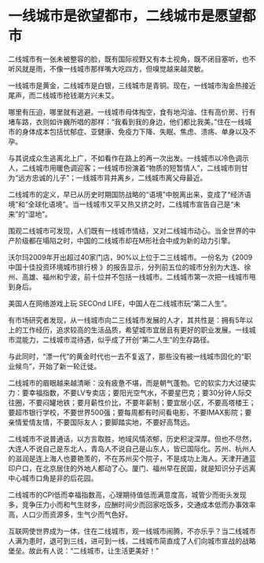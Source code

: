 # 一线城市是欲望都市，二线城市是愿望都市

二线城市有一张未被整容的脸，既有国际视野又有本土视角，既不闭目塞听，也不听风就是雨，不像一线城市那样嘴大吃四方，但嗅觉越来越灵敏。 

一线城市是黄金，二线城市是白银，三线城市是青铜。现在，一线城市淘金热接近尾声，而二线城市抢钱潮方兴未艾。 

哪里有压迫，哪里就有逃避。一线城市母体掏空，食有地沟油、住有高价房、行有堵车路，衣则如许巍所唱的那样：“我看到我的身边，他们都比我美。”住在一线城市的身体成本包括忧郁症、亚健康、免疫力下降、失眠、焦虑、溃疡、单身以及不孕。 

与其说成众生逃离北上广，不如看作在路上的再一次出发。一线城市以冷色调示人，二线城市用暖色调迎客；一线城市扮演着“物质的短暂情人”，二线城市则甘为“远方忠诚的儿子”；一线城市背井离乡，二线城市离父母最近。 

二线城市的定义，早已从历史时期国防战略的“语境”中脱离出来，变成了“经济语境”和“全球化语境”。当一线城市又平又热又挤之时，二线城市宣告自己是“未来”的“湿地”。 

围观二线城市可发现，人们既有一线城市情结，又对二线城市动心。当全世界的中产阶级都在塌陷之时，中国的二线城市却在M形社会中成为新的动力引擎。 

沃尔玛2009年开出超过40家门店，90%以上位于二三线城市。一份名为《2009中国十佳投资环境城市排行榜 》的报告显示，分列前五位的城市分别为大连、徐州、高雄、福州和宁波，前十位并不包括一线城市。二线城市第一次把一线城市甩到身后。 

美国人在网络游戏上玩 SECOnd LIFE，中国人在二线城市玩“第二人生”。 

有市场研究者发现，从一线城市向二三线城市发展的人才，其共性是：拥有5年以上的工作经历，追求较高的生活品质，希望城市宜居且有更好的职业发展。一线城市混能力，二线城市混待遇，似乎成了开创“第二人生”的生存路径。 

与此同时，“漂一代”的黄金时代也一去不复返了，那些没有被一线城市固化的“职业候鸟”，开始了新一轮迁徙。 

二线城市的眉眼越来越清晰：没有疲惫不堪，而是朝气蓬勃。它的软实力大过硬实力：要幸福指数，不要LV专卖店；要阳光空气水，不要星巴克；要30分钟人际交往圈，不要闷罐地铁；要月薪性价比，不要年薪制；要宜居小区，不要高塔楼王；要超市银行学校，不要世界500强；要每周都有时间看电影，不要IMAX影院；要亲情爱情友情，不要国际友人；要脚踏实地，不要好高骛远。 

二线城市不说普通话，以方言取胜，地域风情浓郁，历史积淀深厚。但也不尽然，大连人不说自己是东北人，青岛人不说自己是山东人，皆已国际化。苏州、杭州人的滋润是连上海人也要艳羡的，不在苏州买个院子，不是成功上海人。天津开通蓝印户口，在北京居住的外地人都动了心。厦门、福州早在民国，就是知识分子远离中心城市口角是非的后花园。 

二线城市的CPI低而幸福指数高，心理期待值低而满意度高，城管少而街头发现多，竞争压力小而和气生财多，应酬时间少而回家吃饭多，交通成本低而办事效率高，人口少而资源多，生气少而气色好。 

互联网使世界成为一体，住在二线城市，观一线城市闹腾，不亦乐乎？当二线城市人满为患时，退可到三线，进可到一线，二线城市简直成了人们向城市宣战的战略堡垒。故此有人说：“二线城市，让生活更美好！”